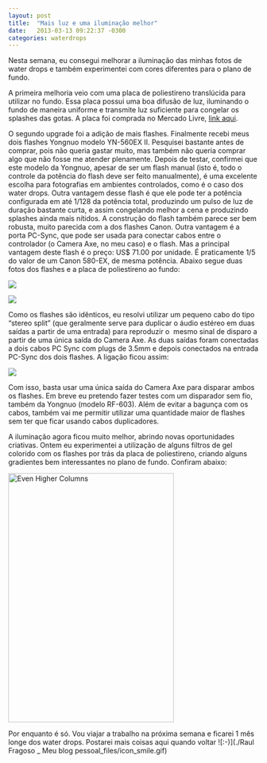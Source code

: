 ```yaml
---
layout: post
title:  "Mais luz e uma iluminação melhor"
date:   2013-03-13 09:22:37 -0300
categories: waterdrops
---
```

Nesta semana, eu consegui melhorar a iluminação das minhas fotos de water drops e também experimentei com cores diferentes para o plano de fundo.

A primeira melhoria veio com uma placa de poliestireno translúcida para utilizar no fundo. Essa placa possui uma boa difusão de luz, iluminando o fundo de maneira uniforme e transmite luz suficiente para congelar os splashes das gotas. A placa foi comprada no Mercado Livre, [link aqui](http://produto.mercadolivre.com.br/MLB-469603744-chapa-ps-cristal-fum-branco-leitoso-50x50cm-3mm-acrilico-_JM).

O segundo upgrade foi a adição de mais flashes. Finalmente recebi meus dois flashes Yongnuo modelo YN-560EX II. Pesquisei bastante antes de comprar, pois não queria gastar muito, mas também não queria comprar algo que não fosse me atender plenamente. Depois de testar, confirmei que este modelo da Yongnuo, apesar de ser um flash manual (isto é, todo o controle da potência do flash deve ser feito manualmente), é uma excelente escolha para fotografias em ambientes controlados, como é o caso dos water drops. Outra vantagem desse flash é que ele pode ter a potência configurada em até 1/128 da potência total, produzindo um pulso de luz de duração bastante curta, e assim congelando melhor a cena e produzindo splashes ainda mais nítidos. A construção do flash também parece ser bem robusta, muito parecida com a dos flashes Canon. Outra vantagem é a porta PC-Sync, que pode ser usada para conectar cabos entre o controlador (o Camera Axe, no meu caso) e o flash. Mas a principal vantagem deste flash é o preço: US$ 71.00 por unidade. É praticamente 1/5 do valor de um Canon 580-EX, de mesma potência. Abaixo segue duas fotos dos flashes e a placa de poliestireno ao fundo:

![](https://lh4.googleusercontent.com/-PQ0fBQoz_Po/UUKuIy7qBVI/AAAAAAAAEQA/VvEp03Ypn0M/s640/IMG_8518.jpg)

![](https://lh5.googleusercontent.com/-27ZbvpAX7Is/UUKt7c7RHdI/AAAAAAAAEQA/x7siKG3TwP4/s640/IMG_8519.jpg)

Como os flashes são idênticos, eu resolvi utilizar um pequeno cabo do tipo “stereo split” (que geralmente serve para duplicar o áudio estéreo em duas saídas a partir de uma entrada) para reproduzir o &nbsp;mesmo sinal de disparo a partir de uma única saída do Camera Axe. As duas saídas foram conectadas a dois cabos PC Sync com plugs de 3.5mm e depois conectados na entrada PC-Sync dos dois flashes. A ligação ficou assim:

![](https://lh6.googleusercontent.com/-k6RUEq1HMCc/UUKuLn7t_eI/AAAAAAAAEQA/7Trem60_aW0/s640/IMG_8521.jpg)

Com isso, basta usar uma única saída do Camera Axe para disparar ambos os flashes. Em breve eu pretendo fazer testes com um disparador sem fio, também da Yongnuo (modelo RF-603). Além de evitar a bagunça com os cabos, também vai me permitir utilizar uma quantidade maior de flashes sem ter que ficar usando cabos duplicadores.

A iluminação agora ficou muito melhor, abrindo novas oportunidades criativas. Ontem eu experimentei a utilização de alguns filtros de gel colorido com os flashes por trás da placa de poliestireno, criando alguns gradientes bem interessantes no plano de fundo. Confiram abaixo:

<a data-flickr-embed="true" data-header="true" data-footer="true"  href="https://www.flickr.com/photos/raul-fragoso/albums/72157632995642085" title="Even Higher Columns"><img src="https://c6.staticflickr.com/9/8102/8554951173_459e015bac.jpg" width="333" height="500" alt="Even Higher Columns"></a><script async src="//embedr.flickr.com/assets/client-code.js" charset="utf-8"></script>

Por enquanto é só. Vou viajar a trabalho na próxima semana e ficarei 1 mês longe dos water drops. Postarei mais coisas aqui quando voltar ![:-)](./Raul Fragoso _ Meu blog pessoal_files/icon_smile.gif)
